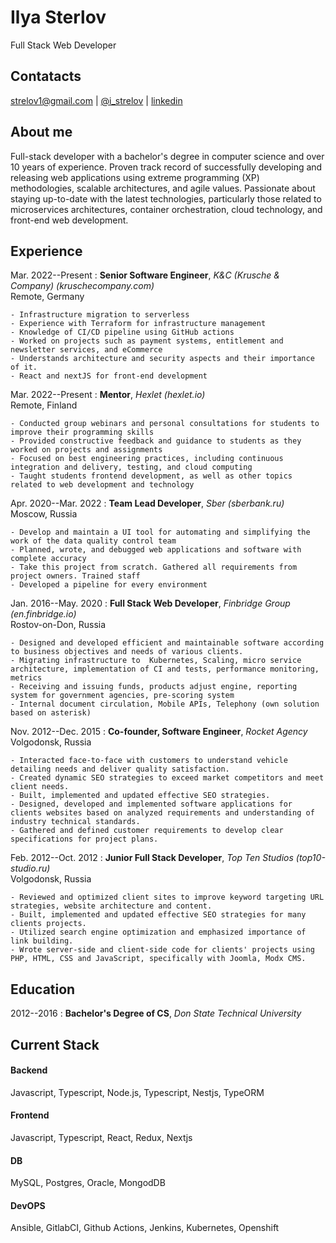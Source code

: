 # Ilya Sterlov
Full Stack Web Developer

## Contatacts
[strelov1@gmail.com](mailto:strelov1@gmail.com) | [@i_strelov](https://t.me/i_strelov) | [linkedin](https://www.linkedin.com/in/istrelov/)

## About me
Full-stack developer with a bachelor's degree in computer science and over 10 years of experience. Proven track record of successfully developing and releasing web applications using extreme programming (XP) methodologies, scalable architectures, and agile values. Passionate about staying up-to-date with the latest technologies, particularly those related to microservices architectures, container orchestration, cloud technology, and front-end web development.

## Experience

Mar. 2022--Present
:   **Senior Software Engineer**, *K&C (Krusche & Company) (kruschecompany.com)*\
    Remote, Germany
    
    - Infrastructure migration to serverless
    - Experience with Terraform for infrastructure management
    - Knowledge of CI/CD pipeline using GitHub actions
    - Worked on projects such as payment systems, entitlement and newsletter services, and eCommerce
    - Understands architecture and security aspects and their importance of it.
    - React and nextJS for front-end development
    
Mar. 2022--Present
:   **Mentor**, *Hexlet (hexlet.io)*\
    Remote, Finland
    
    - Conducted group webinars and personal consultations for students to improve their programming skills
    - Provided constructive feedback and guidance to students as they worked on projects and assignments
    - Focused on best engineering practices, including continuous integration and delivery, testing, and cloud computing
    - Taught students frontend development, as well as other topics related to web development and technology

Apr. 2020--Mar. 2022
:   **Team Lead Developer**, *Sber (sberbank.ru)*\
    Moscow, Russia

    - Develop and maintain a UI tool for automating and simplifying the work of the data quality control team
    - Planned, wrote, and debugged web applications and software with complete accuracy
    - Take this project from scratch. Gathered all requirements from project owners. Trained staff
    - Developed a pipeline for every environment

Jan. 2016--May. 2020
:   **Full Stack Web Developer**, *Finbridge Group (en.finbridge.io)*\
    Rostov-on-Don, Russia

    - Designed and developed efficient and maintainable software according to business objectives and needs of various clients.
    - Migrating infrastructure to  Kubernetes, Scaling, micro service architecture, implementation of CI and tests, performance monitoring, metrics
    - Receiving and issuing funds, products adjust engine, reporting system for government agencies, pre-scoring system
    - Internal document circulation, Mobile APIs, Telephony (own solution based on asterisk)

Nov. 2012--Dec. 2015
:   **Co-founder, Software Engineer**, *Rocket Agency*\
    Volgodonsk, Russia

    - Interacted face-to-face with customers to understand vehicle detailing needs and deliver quality satisfaction.
    - Created dynamic SEO strategies to exceed market competitors and meet client needs.
    - Built, implemented and updated effective SEO strategies.
    - Designed, developed and implemented software applications for clients websites based on analyzed requirements and understanding of industry technical standards.
    - Gathered and defined customer requirements to develop clear specifications for project plans.


Feb. 2012--Oct. 2012
:   **Junior Full Stack Developer**, *Top Ten Studios (top10-studio.ru)*\
    Volgodonsk, Russia

    - Reviewed and optimized client sites to improve keyword targeting URL strategies, website architecture and content.
    - Built, implemented and updated effective SEO strategies for many clients projects.
    - Utilized search engine optimization and emphasized importance of link building.
    - Wrote server-side and client-side code for clients' projects using PHP, HTML, CSS and JavaScript, specifically with Joomla, Modx CMS.


## Education

2012--2016
:   **Bachelor's Degree of CS**, *Don State Technical University*


## Current Stack

#### Backend
Javascript, Typescript, Node.js, Typescript, Nestjs, TypeORM

#### Frontend
Javascript, Typescript, React, Redux, Nextjs

#### DB
MySQL, Postgres, Oracle, MongodDB

#### DevOPS
Ansible, GitlabCI, Github Actions, Jenkins, Kubernetes, Openshift
